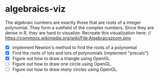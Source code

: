 # algebraics-viz

The algebraic numbers are exactly those that are roots of a integer polynomial. They form a subfield of the complex numbers. Since they are dense in R, they are hard to visualize. Recreate this visualization here: // https://commons.wikimedia.org/wiki/File:Algebraicszoom.png

- [x] Implement Newton's method to find the roots of a polynomial
- [x] Find the roots of lots and lots of polynomials (implement "precalc")
- [x] Figure out how to draw a triangle using OpenGL.
- [ ] Figure out how to draw one circle using OpenGL.
- [ ] Figure out how to draw *many* circles using OpenGL.